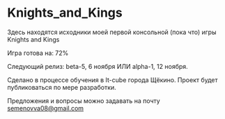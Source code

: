 # Knights_and_Kings
Здесь находятся исходники моей первой консольной (пока что) игры Knights and Kings

Игра готова на: 72%

Следующий релиз: beta-5, 6 ноября ИЛИ alpha-1, 12 ноября.

Сделано в процессе обучения в It-cube города Щёкино. 
Проект будет публиковаться по мере разработки.

Предложения и вопросы можно задавать на почту semenovva08@gmail.com
